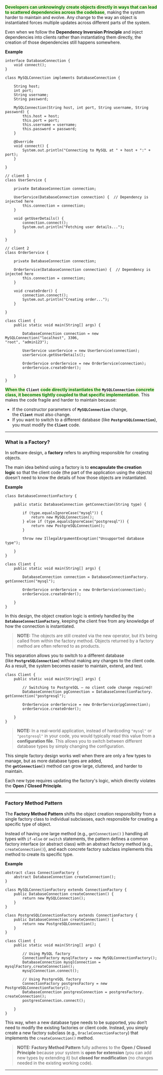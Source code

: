 
<span style="color:green;font-weight:bold;background:beige;">Developers can unknowingly create objects directly in ways that can lead to scattered dependencies across the codebase</span>, making the system harder to maintain and evolve. Any change to the way an object is instantiated forces multiple updates across different parts of the system.

Even when we follow the **Dependency Inversion Principle** and inject dependencies into clients rather than instantiating them directly, the creation of those dependencies still happens somewhere.

**Example**

```
interface DatabaseConnection {
    void connect();
}
```

```
class MySQLConnection implements DatabaseConnection {
    
    String host;
    int port;
    String username;
    String password;

    MySQLConnection(String host, int port, String username, String password) {
        this.host = host;
        this.port = port;
        this.username = username;
        this.password = password;
    }

	@Override
    void connect() {
        System.out.println("Connecting to MySQL at " + host + ":" + port);
    }
    
}
```

```
// client 1
class UserService {
    
    private DatabaseConnection connection;

    UserService(DatabaseConnection connection) {  // Dependency is injected here
        this.connection = connection;
    }

    void getUserDetails() {
        connection.connect();
        System.out.println("Fetching user details...");
    }
    
}
```

```
// client 2
class OrderService {
    
    private DatabaseConnection connection;

    OrderService(DatabaseConnection connection) {  // Dependency is injected here
        this.connection = connection;
    }

    void createOrder() {
        connection.connect();
        System.out.println("Creating order...");
    }
    
}
```

```
class Client {
    public static void main(String[] args) {
        
        DatabaseConnection connection = new MySQLConnection("localhost", 3306,                                                               "root", "admin123");

        UserService userService = new UserService(connection);
        userService.getUserDetails();

        OrderService orderService = new OrderService(connection);
        orderService.createOrder();
        
    }
}
```

<span style="color:green;font-weight:bold;background:beige;">When the</span> **`Client`** <span style="color:green;font-weight:bold;background:beige;">code directly instantiates the</span> **`MySQLConnection`** <span style="color:green;font-weight:bold;background:beige;">concrete class, it becomes tightly coupled to that specific implementation</span>. This makes the code fragile and harder to maintain because:

- If the constructor parameters of **`MySQLConnection`** change, the **`Client`** must also change.
- If you want to switch to a different database (like **`PostgreSQLConnection`**), you must modify the **`Client`** code.

---
### What is a Factory?

In software design, a **factory** refers to anything responsible for creating objects. 

The main idea behind using a factory is to **encapsulate the creation logic** so that the client code (the part of the application using the objects) doesn't need to know the details of how those objects are instantiated.

**Example**

```
class DatabaseConnectionFactory {

    public static DatabaseConnection getConnection(String type) {
        
        if (type.equalsIgnoreCase("mysql")) {
            return new MySQLConnection();
        } else if (type.equalsIgnoreCase("postgresql")) {
            return new PostgreSQLConnection();
        }
        
        throw new IllegalArgumentException("Unsupported database type");
        
    }
}
```

```
class Client {
    public static void main(String[] args) {

        DatabaseConnection connection = DatabaseConnectionFactory.                                                                        getConnection("mysql");

        OrderService orderService = new OrderService(connection);
        orderService.createOrder();
        
    }
}
```

In this design, the object creation logic is entirely handled by the **`DatabaseConnectionFactory`**, keeping the client free from any knowledge of how the connection is instantiated.

> **NOTE:** The objects are still created via the new operator, but it’s being called from within the factory method. Objects returned by a factory method are often referred to as products.

This separation allows you to switch to a different database (like **`PostgreSQLConnection`**) without making any changes to the client code. As a result, the system becomes easier to maintain, extend, and test.

```
class Client {
    public static void main(String[] args) {

        // Switching to PostgreSQL — no client code change required!
        DatabaseConnection pgConnection = DatabaseConnectionFactory.                                                                 getConnection("postgresql");

        OrderService orderService = new OrderService(pgConnection);
        orderService.createOrder();
        
    }
}
```

> **NOTE:** In a real-world application, instead of hardcoding `"mysql"` or `"postgresql"` in your code, you would typically read this value from a **configuration file**. This allows you to switch between different database types by simply changing the configuration.

This simple factory design works well when there are only a few types to manage, but as more database types are added, the **`getConnection()`** method can grow large, cluttered, and harder to maintain. 

Each new type requires updating the factory's logic, which directly violates the **Open / Closed Principle**.

---
### Factory Method Pattern

The **Factory Method Pattern** shifts the object creation responsibility from a single factory class to individual subclasses, each responsible for creating a specific type of object.

Instead of having one large method (e.g., `getConnection()` ) handling all types with `if-else` or `switch` statements, the pattern defines a common factory interface (or abstract class) with an abstract factory method (e.g., `createConnection()`), and each concrete factory subclass implements this method to create its specific type.

**Example**

```
abstract class ConnectionFactory {
    abstract DatabaseConnection createConnection();
}
```

```
class MySQLConnectionFactory extends ConnectionFactory {
    public DatabaseConnection createConnection() {
        return new MySQLConnection();
    }
}

class PostgreSQLConnectionFactory extends ConnectionFactory {
    public DatabaseConnection createConnection() {
        return new PostgreSQLConnection();
    }
}
```

```
class Client {
    public static void main(String[] args) {
        
        // Using MySQL factory
        ConnectionFactory mysqlFactory = new MySQLConnectionFactory();
        DatabaseConnection mysqlConnection = mysqlFactory.createConnection();
        mysqlConnection.connect();

        // Using PostgreSQL factory
        ConnectionFactory postgresFactory = new PostgreSQLConnectionFactory();
        DatabaseConnection postgresConnection = postgresFactory.                                                                            createConnection();
        postgresConnection.connect();
        
    }
}
```

This way, when a new database type needs to be supported, you don’t need to modify the existing factories or client code. Instead, you simply create a new factory subclass (e.g., `OracleConnectionFactory`) that implements the `createConnection()` method.

> **NOTE:** **Factory Method Pattern** fully adheres to the **Open / Closed Principle** because your system is **open for extension** (you can add new types by extending it) but **closed for modification** (no changes needed in the existing working code).

---
